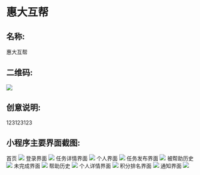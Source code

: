 惠大互帮
===
名称:
----
惠大互帮

二维码:
---
![](https://github.com/lanehunter/web-wechat-2017/blob/master/1514080901215/img/gh_2aabd89f19e1_258.jpg)

创意说明:
----
123123123

小程序主要界面截图:
---
首页
![](https://github.com/lanehunter/web-wechat-2017/blob/master/1514080901215/img/%E5%BE%AE%E4%BF%A1%E5%9B%BE%E7%89%87_20171228091143.jpg)
登录界面
![](https://github.com/lanehunter/web-wechat-2017/blob/master/1514080901215/img/%E5%BE%AE%E4%BF%A1%E5%9B%BE%E7%89%87_20171228091146.jpg)
任务详情界面
![](https://github.com/lanehunter/web-wechat-2017/blob/master/1514080901215/img/%E5%BE%AE%E4%BF%A1%E5%9B%BE%E7%89%87_20171228091128.jpg)
个人界面
![](https://github.com/lanehunter/web-wechat-2017/blob/master/1514080901215/img/%E5%BE%AE%E4%BF%A1%E5%9B%BE%E7%89%87_20171228091132.jpg)
任务发布界面
![](https://github.com/lanehunter/web-wechat-2017/blob/master/1514080901215/img/%E5%BE%AE%E4%BF%A1%E5%9B%BE%E7%89%87_20171228091139.jpg)
被帮助历史
![](https://github.com/lanehunter/web-wechat-2017/blob/master/1514080901215/img/%E5%BE%AE%E4%BF%A1%E5%9B%BE%E7%89%87_20171228091056.jpg)
未完成界面
![](https://github.com/lanehunter/web-wechat-2017/blob/master/1514080901215/img/%E5%BE%AE%E4%BF%A1%E5%9B%BE%E7%89%87_20171228091105.jpg)
帮助历史
![](https://github.com/lanehunter/web-wechat-2017/blob/master/1514080901215/img/%E5%BE%AE%E4%BF%A1%E5%9B%BE%E7%89%87_20171228091109.jpg)
个人详情界面
![](https://github.com/lanehunter/web-wechat-2017/blob/master/1514080901215/img/%E5%BE%AE%E4%BF%A1%E5%9B%BE%E7%89%87_20171228091116.jpg)
积分排名界面
![](https://github.com/lanehunter/web-wechat-2017/blob/master/1514080901215/img/%E5%BE%AE%E4%BF%A1%E5%9B%BE%E7%89%87_20171228091122.jpg)
通知界面
![](https://github.com/lanehunter/web-wechat-2017/blob/master/1514080901215/img/%E5%BE%AE%E4%BF%A1%E5%9B%BE%E7%89%87_20171228091124.jpg)
